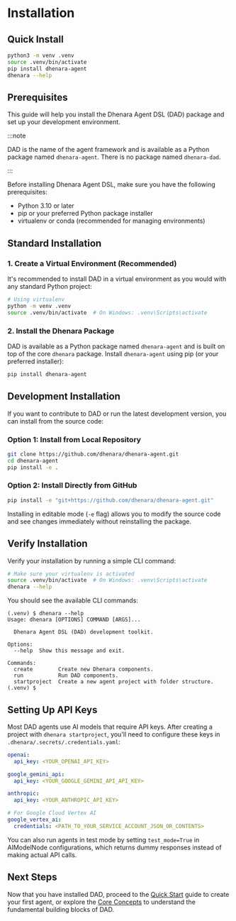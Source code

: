 # Installation

## Quick Install

```bash
python3 -m venv .venv
source .venv/bin/activate
pip install dhenara-agent
dhenara --help
```

## Prerequisites

This guide will help you install the Dhenara Agent DSL (DAD) package and set up your development environment.

:::note

DAD is the name of the agent framework and is available as a Python package named `dhenara-agent`. There is no package
named `dhenara-dad`.

:::

Before installing Dhenara Agent DSL, make sure you have the following prerequisites:

- Python 3.10 or later
- pip or your preferred Python package installer
- virtualenv or conda (recommended for managing environments)

## Standard Installation

### 1. Create a Virtual Environment (Recommended)

It's recommended to install DAD in a virtual environment as you would with any standard Python project:

```bash
# Using virtualenv
python -m venv .venv
source .venv/bin/activate  # On Windows: .venv\Scripts\activate
```

### 2. Install the Dhenara Package

DAD is available as a Python package named `dhenara-agent` and is built on top of the core `dhenara` package. Install
`dhenara-agent` using pip (or your preferred installer):

```bash
pip install dhenara-agent
```

## Development Installation

If you want to contribute to DAD or run the latest development version, you can install from the source code:

### Option 1: Install from Local Repository

```bash
git clone https://github.com/dhenara/dhenara-agent.git
cd dhenara-agent
pip install -e .
```

### Option 2: Install Directly from GitHub

```bash
pip install -e "git+https://github.com/dhenara/dhenara-agent.git"
```

Installing in editable mode (`-e` flag) allows you to modify the source code and see changes immediately without
reinstalling the package.

## Verify Installation

Verify your installation by running a simple CLI command:

```bash
# Make sure your virtualenv is activated
source .venv/bin/activate  # On Windows: .venv\Scripts\activate
dhenara --help
```

You should see the available CLI commands:

```
(.venv) $ dhenara --help
Usage: dhenara [OPTIONS] COMMAND [ARGS]...

  Dhenara Agent DSL (DAD) development toolkit.

Options:
  --help  Show this message and exit.

Commands:
  create        Create new Dhenara components.
  run           Run DAD components.
  startproject  Create a new agent project with folder structure.
(.venv) $
```

## Setting Up API Keys

Most DAD agents use AI models that require API keys. After creating a project with `dhenara startproject`, you'll need
to configure these keys in `.dhenara/.secrets/.credentials.yaml`:

```yaml
openai:
  api_key: <YOUR_OPENAI_API_KEY>

google_gemini_api:
  api_key: <YOUR_GOOGLE_GEMINI_API_API_KEY>

anthropic:
  api_key: <YOUR_ANTHROPIC_API_KEY>

# For Google Cloud Vertex AI
google_vertex_ai:
  credentials: <PATH_TO_YOUR_SERVICE_ACCOUNT_JSON_OR_CONTENTS>
```

You can also run agents in test mode by setting `test_mode=True` in AIModelNode configurations, which returns dummy
responses instead of making actual API calls.

## Next Steps

Now that you have installed DAD, proceed to the [Quick Start](quick-start) guide to create your first agent, or explore
the [Core Concepts](../concepts/core-concepts) to understand the fundamental building blocks of DAD.
